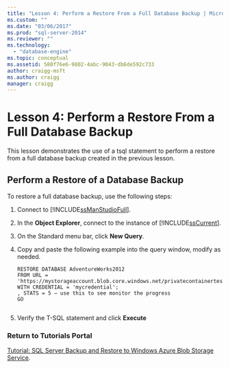 ```yaml
---
title: "Lesson 4: Perform a Restore From a Full Database Backup | Microsoft Docs"
ms.custom: ""
ms.date: "03/06/2017"
ms.prod: "sql-server-2014"
ms.reviewer: ""
ms.technology: 
  - "database-engine"
ms.topic: conceptual
ms.assetid: 580f76e6-9802-4abc-9043-db6de592c733
author: craigg-msft
ms.author: craigg
manager: craigg
---
```

# Lesson 4: Perform a Restore From a Full Database Backup
  This lesson demonstrates the use of a tsql statement to perform a restore from a full database backup created in the previous lesson.  
  
## Perform a Restore of a Database Backup  
 To restore a full database backup, use the following steps:  
  
1.  Connect to [!INCLUDE[ssManStudioFull](../includes/ssmanstudiofull-md.md)].  
  
2.  In the **Object Explorer**, connect to the instance of [!INCLUDE[ssCurrent](../includes/sscurrent-md.md)].  
  
3.  On the Standard menu bar, click **New Query**.  
  
4.  Copy and paste the following example into the query window, modify as needed.  
  
    ```  
    RESTORE DATABASE AdventureWorks2012   
    FROM URL = 'https://mystorageaccount.blob.core.windows.net/privatecontainertest/AdventureWorks2012.bak'   
    WITH CREDENTIAL = 'mycredential';  
    , STATS = 5 – use this to see monitor the progress  
    GO  
  
    ```  
  
5.  Verify the T-SQL statement and click **Execute**  
  
### Return to Tutorials Portal  
 [Tutorial: SQL Server Backup and Restore to Windows Azure Blob Storage Service](../relational-databases/tutorial-sql-server-backup-and-restore-to-azure-blob-storage-service.md).  
  
  
